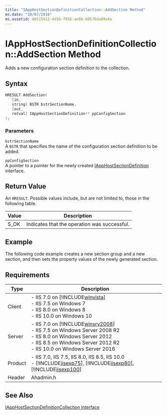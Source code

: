```yaml
---
title: "IAppHostSectionDefinitionCollection::AddSection Method"
ms.date: "10/07/2016"
ms.assetid: d6515912-4d1b-f956-ae6b-80576da89e4a
---
```

# IAppHostSectionDefinitionCollection::AddSection Method
Adds a new configuration section definition to the collection.  
  
## Syntax  
  
```cpp  
HRESULT AddSection(  
   [in,  
   string] BSTR bstrSectionName,  
   [out,  
   retval] IAppHostSectionDefinition** ppConfigSection  
);  
```  
  
### Parameters  
 `bstrSectionName`  
 A `BSTR` that specifies the name of the configuration section definition to be added.  
  
 `ppConfigSection`  
 A pointer to a pointer for the newly created [IAppHostSectionDefinition](../../web-development-reference/native-code-api-reference/iapphostsectiondefinition-interface.md) interface.  
  
## Return Value  
 An `HRESULT`. Possible values include, but are not limited to, those in the following table.  
  
|Value|Description|  
|-----------|-----------------|  
|S_OK|Indicates that the operation was successful.|  
  
## Example  
 The following code example creates a new section group and a new section, and then sets the property values of the newly generated section.  
  
<!-- TODO: review snippet reference  [!CODE [IAppHostAdminLibrary#6](IAppHostAdminLibrary#6)]  -->  
  
## Requirements  
  
|Type|Description|  
|----------|-----------------|  
|Client|-   IIS 7.0 on [!INCLUDE[winvista](../../wmi-provider/includes/winvista-md.md)]<br />-   IIS 7.5 on Windows 7<br />-   IIS 8.0 on Windows 8<br />-   IIS 10.0 on Windows 10|  
|Server|-   IIS 7.0 on [!INCLUDE[winsrv2008](../../wmi-provider/includes/winsrv2008-md.md)]<br />-   IIS 7.5 on Windows Server 2008 R2<br />-   IIS 8.0 on Windows Server 2012<br />-   IIS 8.5 on Windows Server 2012 R2<br />-   IIS 10.0 on Windows Server 2016|  
|Product|-   IIS 7.0, IIS 7.5, IIS 8.0, IIS 8.5, IIS 10.0<br />-   [!INCLUDE[iisexp75](../../web-development-reference/native-code-api-reference/includes/iisexp75-md.md)], [!INCLUDE[iisexp80](../../web-development-reference/native-code-api-reference/includes/iisexp80-md.md)], [!INCLUDE[iisexp100](../../web-development-reference/native-code-api-reference/includes/iisexp100-md.md)]|  
|Header|Ahadmin.h|  
  
## See Also  
 [IAppHostSectionDefinitionCollection Interface](../../web-development-reference/native-code-api-reference/iapphostsectiondefinitioncollection-interface.md)